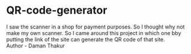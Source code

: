 # QR-code-generator
I saw the scanner in a shop for payment purposes. So I thought why not make my own scanner. So I came around this project in which one bby putting the link of the site can generate the QR code of that site.
<br>
Author - Daman Thakur
